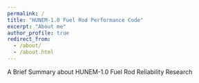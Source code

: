 ```yaml
---
permalink: /
title: "HUNEM-1.0 Fuel Rod Performance Code"
excerpt: "About me"
author_profile: true
redirect_from: 
  - /about/
  - /about.html
---
```

A Brief Summary about HUNEM-1.0 Fuel Rod Reliability Research
